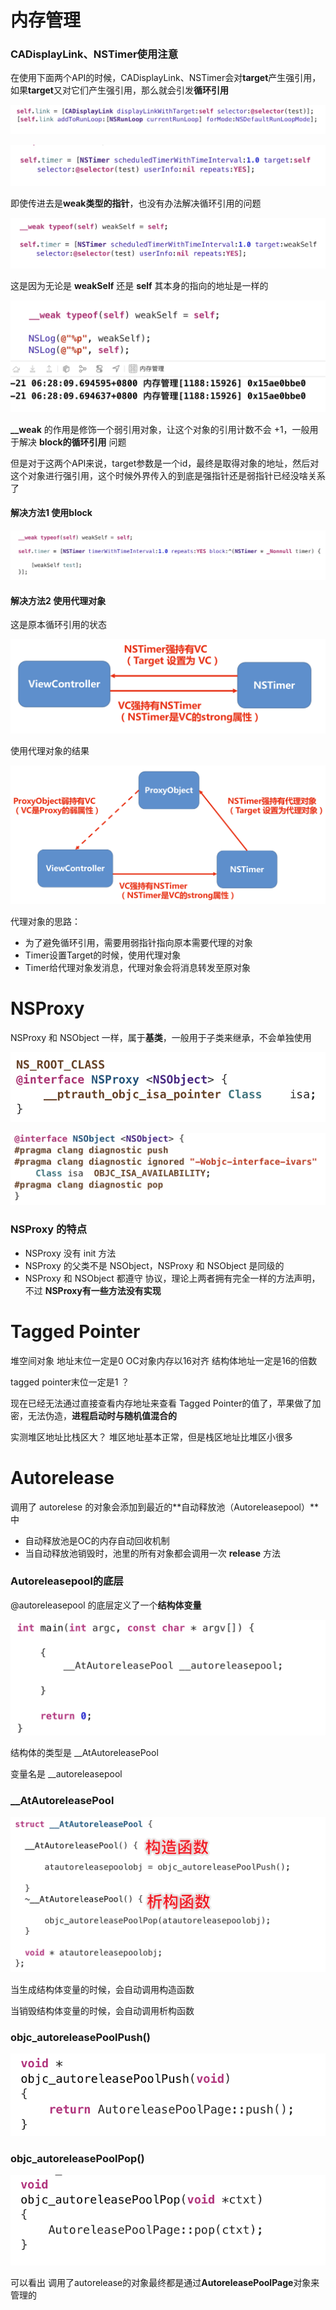 # 内存管理





### CADisplayLink、NSTimer使用注意

在使用下面两个API的时候，CADisplayLink、NSTimer会对**target**产生强引用，如果**target**又对它们产生强引用，那么就会引发**循环引用**

![](Images/Snipaste_2022-11-21_06-35-39.png)

![](Images/Snipaste_2022-11-21_06-24-58.png)

即使传进去是**weak类型的指针**，也没有办法解决循环引用的问题

![](Images/Snipaste_2022-11-21_06-26-19.png)

这是因为无论是 **weakSelf** 还是 **self** 其本身的指向的地址是一样的

![](Images/Snipaste_2022-11-21_06-28-19.png)

**__weak** 的作用是修饰一个弱引用对象，让这个对象的引用计数不会 +1，一般用于解决 **block的循环引用** 问题

但是对于这两个API来说，target参数是一个id，最终是取得对象的地址，然后对这个对象进行强引用，这个时候外界传入的到底是强指针还是弱指针已经没啥关系了



#### 解决方法1  使用block

![](Images/Snipaste_2022-11-21_15-35-40.png)



#### 解决方法2 使用代理对象

这是原本循环引用的状态

![](Images/Snipaste_2022-11-21_16-17-36.png)

使用代理对象的结果

![](Images/Snipaste_2022-11-21_16-20-48.png)

代理对象的思路：

- 为了避免循环引用，需要用弱指针指向原本需要代理的对象
- Timer设置Target的时候，使用代理对象
- Timer给代理对象发消息，代理对象会将消息转发至原对象



# NSProxy

NSProxy 和 NSObject 一样，属于**基类**，一般用于子类来继承，不会单独使用

![](Images/Snipaste_2022-11-21_16-51-48.png)

![](Images/Snipaste_2022-11-21_16-54-05.png)



### NSProxy 的特点

- NSProxy 没有 init 方法
- NSProxy 的父类不是 NSObject，NSProxy 和 NSObject 是同级的
- NSProxy 和 NSObject 都遵守 <NSObject> 协议，理论上两者拥有完全一样的方法声明，不过 **NSProxy有一些方法没有实现**









# Tagged Pointer 

堆空间对象 地址末位一定是0 OC对象内存以16对齐 结构体地址一定是16的倍数

 tagged pointer末位一定是1 ？



现在已经无法通过直接查看内存地址来查看 Tagged Pointer的值了，苹果做了加密，无法伪造，**进程启动时与随机值混合的**



实测堆区地址比栈区大？ 堆区地址基本正常，但是栈区地址比堆区小很多





# Autorelease

调用了 autorelese 的对象会添加到最近的**自动释放池（Autoreleasepool）**中

- 自动释放池是OC的内存自动回收机制
- 当自动释放池销毁时，池里的所有对象都会调用一次 **release** 方法



### Autoreleasepool的底层

@autoreleasepool 的底层定义了一个**结构体变量**

![](Images/Snipaste_2022-11-25_22-45-27.png)



结构体的类型是 __AtAutoreleasePool 

变量名是 __autoreleasepool



### __AtAutoreleasePool

![](Images/Snipaste_2022-11-25_23-27-05.png)

当生成结构体变量的时候，会自动调用构造函数

当销毁结构体变量的时候，会自动调用析构函数



### objc_autoreleasePoolPush()

![](Images/Snipaste_2022-11-25_23-44-49.png)



### objc_autoreleasePoolPop()

![](Images/Snipaste_2022-11-25_23-48-17.png)



可以看出 调用了autorelease的对象最终都是通过**AutoreleasePoolPage**对象来管理的



